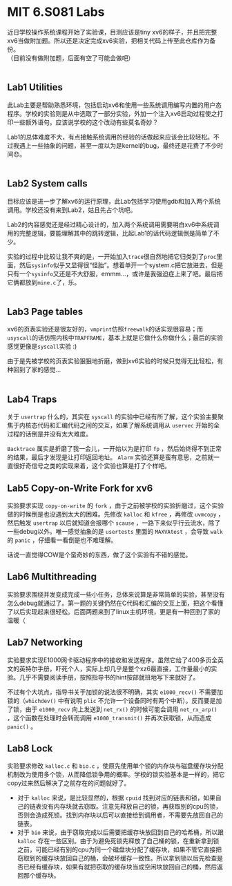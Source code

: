 # MIT 6.S081 Labs

近日学校操作系统课程开始了实验课，目测应该是tiny xv6的样子，并且把完整xv6当做附加题。所以还是决定完成xv6实验，把相关代码上传至此仓库作为备份。<br>
（目前没有做附加题，后面有空了可能会做吧）<br><br>

## Lab1 Utilities
此Lab主要是帮助熟悉环境，包括启动xv6和使用一些系统调用编写内置的用户态程序。学校的实验则是从中选取了一部分实验，外加一个注入xv6启动过程使之打印一些额外语句。应该说学校的这个改动有些莫名奇妙？

Lab1的总体难度不大，有点接触系统调用的经验的话做起来应该会比较轻松。不过我遇上一些抽象的问题，甚至一度以为是kernel的bug，最终还是花费了不少时间😞。<br><br>

## Lab2 System calls
目标应该是进一步了解xv6的运行原理，此Lab包括学习使用gdb和加入两个系统调用。学校还没有来到Lab2，姑且先占个坑吧。

Lab2的内容感觉还是经过精心设计的，加入两个系统调用需要明白xv6中系统调用的完整逻辑，要能理解其中的跳转逻辑，比起Lab1的话代码逻辑倒是简单了不少。

实验的过程中比较让我不爽的是，一开始加入`trace`很自然地把它归类到了`proc`里面，然后`sysinfo`似乎又显得很“怪胎”。想着单开一个system.c把它放进去，但是只有一个`sysinfo`又还是不大舒服，emmm...，或许是我强迫症上来了吧。最后把它俩都放到`mine.c`了，乐。<br><br>

## Lab3 Page tables
xv6的页表实验还是很友好的，`vmprint`仿照`freewalk`的话实现很容易；而`usyscall`的话仿照内核中`TRAPFRAME`，基本上就是它做什么你做什么；最后的实验感觉更像是`syscall`实验 :)

由于是先被学校的页表实验狠狠地折磨，做到xv6实验的时候只觉得无比轻松，有种回到了家的感觉...<br><br>

## Lab4 Traps
关于 `usertrap` 什么的，其实在 `syscall` 的实验中已经有所了解，这个实验主要聚焦于内核态代码和汇编代码之间的交互，如果了解系统调用从 `uservec` 开始的全过程的话倒是并没有太大难度。

`Backtrace` 属实是折磨了我一会儿，一开始以为是打印 `fp` ，然后始终得不到正常的结果，最后才发现是让打印返回地址。 `Alarm` 实验还算是蛮有意思，之前就一直很好奇信号之类的实现来着，这个实验也算是打了个样吧。

## Lab5 Copy-on-Write Fork for xv6
实验要求实现 `copy-on-write` 的 `fork` ，由于之前被学校的实验折磨过，这个实验做的时候倒是也没遇到太大的困难。先修改 `kalloc` 和 `kfree` ，再修改 `uvmcopy` ，然后触发 `usertrap` 以后就知道会报哪个 `scause` ，一路下来似乎行云流水，除了一些debug以外。唯一感觉抽象的是 `usertests` 里面的 `MAXVAtest` ，会导致 `walk` 的 `panic` ，仔细看一看倒是也不难理解。

话说一直觉得COW是个蛮奇妙的东西，做了这个实验有不错的感觉。

## Lab6 Multithreading
实验要求围绕并发变成完成一些小任务，总体来说算是非常简单的实验，甚至没有怎么debug就通过了。第一题的关键仍然在C代码和汇编的交互上面，把这个看懂了以后实现起来很轻松。后面两题来到了linux主机环境，更是有一种回到了家的温暖（

## Lab7 Networking
实验要求实现E1000网卡驱动程序中的接收和发送程序。虽然它给了400多页全英文的英特尔手册，吓死个人，实际上却几乎是整个xz6最直接，工作量最小的实验。几乎不需要阅读手册，按照指导书的hint按部就班地写下来就好了。

不过有个大坑点，指导书关于加锁的说法很不明确，其实 `e1000_recv()` 不需要加锁的（`whichdev()` 中有说明 `plic` 不允许一个设备同时有两个中断）。反而要是加了锁，由于 `e1000_recv` 向上发送到 `net_rx()` 的时候可能会调用 `net_rx_arp()` ，这个函数在处理时会转而调用 `e1000_transmit()` 并再次获取锁，从而造成 `panic()` 。

## Lab8 Lock
实验要求修改 `kalloc.c` 和 `bio.c` ，使原先使用单个锁的内存块与磁盘缓存块分配机制改为使用多个锁，从而降低锁争用的概率。学校的锁实验基本是一样的，把它copy过来然后解决了之前存在的问题就好了。
- 对于 `kalloc` 来说，是比较显然的，根据 `cpuid` 找到对应的链表和锁，如果自己的链表没有内存块就去窃取。注意先释放自己的锁，再获取别的cpu的锁，否则会造成死锁。找到内存块以后可以直接给到调用者，不需要先放回自己的链表。
- 对于 `bio` 来说，由于窃取完成以后需要把缓存块放回到自己的哈希桶，所以跟 `kalloc` 存在一些区别。由于为避免死锁先释放了自己桶的锁，在重新拿到锁之前，可能已经有别的cpu为同一个磁盘块分配了缓存块，如果不管它直接把窃取到的缓存块放回自己的桶，会破坏缓存一致性。所以拿到锁以后先检查是否已经有缓存块，如果有就把窃取的缓存块当成空闲块放回自己的桶，然后返回那个缓存块。